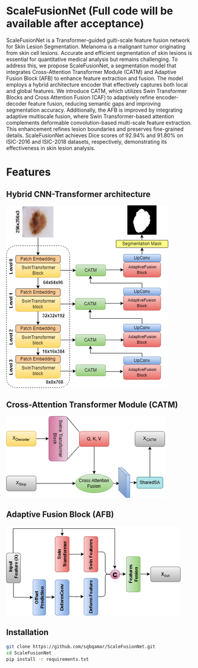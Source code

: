 # ScaleFusionNet (Full code will be available after acceptance)
ScaleFusionNet is a Transformer-guided gulti-scale feature fusion network for Skin Lesion Segmentation. Melanoma is a malignant tumor originating from skin cell lesions. Accurate and efficient segmentation of skin lesions is essential for quantitative medical analysis but remains challenging. To address this, we propose ScaleFusionNet, a segmentation model that integrates Cross-Attention Transformer Module (CATM) and Adaptive Fusion Block (AFB) to enhance feature extraction and fusion. The model employs a hybrid architecture encoder that effectively captures both local and global features. We introduce CATM, which utilizes Swin Transformer Blocks and Cross Attention Fusion (CAF) to adaptively refine encoder-decoder feature fusion, reducing semantic gaps and improving segmentation accuracy. Additionally, the AFB is improved by integrating adaptive multiscale fusion, where Swin Transformer-based attention complements deformable convolution-based multi-scale feature extraction. This enhancement refines lesion boundaries and preserves fine-grained details. ScaleFusionNet achieves Dice scores of 92.94% and 91.80% on ISIC-2016 and ISIC-2018 datasets, respectively, demonstrating its effectiveness in skin lesion analysis.

# Features
## Hybrid CNN-Transformer architecture

  ![ScaleFusionNet Architecture](Fig/Architecture.png)
  
## Cross-Attention Transformer Module (CATM)

![Structure of CATM](Fig/CATM.png)


## Adaptive Fusion Block (AFB)

![Adaptive Fusion Block](Fig/Adaptive.png)



## Installation
```bash
git clone https://github.com/sqbqamar/ScaleFusionNet.git
cd ScaleFusionNet
pip install -r requirements.txt
